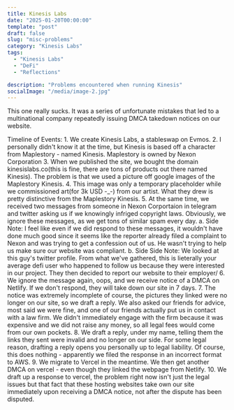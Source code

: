 ```yaml
---
title: Kinesis Labs
date: "2025-01-20T00:00:00"
template: "post"
draft: false
slug: "misc-problems"
category: "Kinesis Labs"
tags:
  - "Kinesis Labs"
  - "DeFi"
  - "Reflections"

description: "Problems encountered when running Kinesis"
socialImage: "/media/image-2.jpg"
---
```


This one really sucks. It was a series of unfortunate mistakes that led to a multinational company repeatedly issuing DMCA takedown notices on our website.

Timeline of Events: 1. We create Kinesis Labs, a stableswap on Evmos. 2. I personally didn't know it at the time, but Kinesis is based off a character from Maplestory - named Kinesis. Maplestory is owned by Nexon Corporation 3. When we published the site, we bought the domain kinesislabs.co(this is fine, there are tons of products out there named Kinesis). The problem is that we used a picture off google images of the Maplestory Kinesis. 4. This image was only a temporary placeholder while we commissioned art(for 3k USD -\_-) from our artist. What they drew is pretty distinctive from the Maplestory Kinesis. 5. At the same time, we received two messages from someone in Nexon Corportaion in telegram and twitter asking us if we knowingly infriged copyright laws. Obviously, we ignore these messages, as we get tons of similar spam every day.
a. Side Note: I feel like even if we did respond to these messages, it wouldn't have done much good since it seems like the reporter already filed a complaint to Nexon and was trying to get a confession out of us. He wasn't trying to help us make sure our website was compliant.
b. Side Side Note: We looked at this guy's twitter profile. From what we've gathered, this is lieterally your average defi user who happened to follow us because they were interested in our project. They then decided to report our website to their employer/ 6. We ignore the message again, oops, and we receive notice of a DMCA on Netlify. If we don't respond, they will take down our site in 7 days. 7. The notice was extremely incomplete of course, the pictures they linked were no longer on our site, so we draft a reply. We also asked our friends for advice, most said we were fine, and one of our friends actually put us in contact with a law firm. We didn't immediately engage with the firm because it was expensive and we did not raise any money, so all legal fees would come from our own pockets. 8. We draft a reply, under my name, telling them the links they sent were invalid and no longer on our side. For some legal reason, drafting a reply opens you personally up to legal liability. Of course, this does nothing - apparently we filed the response in an incorrect format to AWS. 9. We migrate to Vercel in the meantime. We then get another DMCA on vercel - even though they linked the webpage from Netlify. 10. We draft up a response to vercel, the problem right now isn't just the legal issues but that fact that these hosting websites take own our site immediately upon receiving a DMCA notice, not after the dispute has been disputed.
